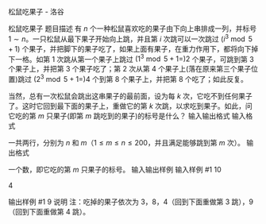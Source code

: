 



松鼠吃果子 - 洛谷














松鼠吃果子
题目描述
有 $n$ 个一种松鼠喜欢吃的果子由下向上串排成一列，并标号 $1\sim n$。一只松鼠从最下果子开始向上跳，并且第 $i$ 次跳可以一次跳过 $(i^3 \bmod 5 + 1)$ 个果子，并把脚下的果子吃了，如果上面有果子，在重力作用下，都将向下掉下一格。如第 $1$ 次跳从第一个果子上跳过 $(1^3 \bmod 5 + 1 = ) 2$ 个果子，可跳到第 $3$ 个果子上，并把第 $3$ 个果子吃了；第 $2$ 次从第 $4$ 个果子上(落在原来第三个果子位置)跳过 $(2^3\bmod 5 + 1 = ) 4$ 个到第 $8$ 个果子上，并把第 $8$ 个吃了；如此反复。

当然，总有一次松鼠会跳出这串果子的最前面，设为每 $k$ 次，它吃不到任何果子了。这时它回到最下面的果子上，重做它的第 $k$ 次跳，以求吃到果子。如此，问它吃的第 $m$ 只果子(即第 $m$ 跳吃到的果子)的标号是什么？
输入输出格式
输入格式

一共两行，分别为 $n$ 和 $m$（$1\le m\le n\le 200$，并且满足能够跳到第 $m$ 次）。
输出格式

一个数，即它吃的第 $m$ 只果子的标号。
输入输出样例
输入样例 #1
10 
4

输出样例 #1
9
说明
注：吃掉的果子依次为 $3$，$8$，$4$（回到下面重做第 $3$ 跳），$9$（回到下面重做第 $4$ 跳）。






